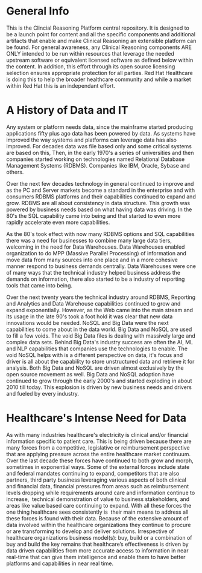 # General Info
This is the Clincial Reasoning Platform central repository. It is designed to be a launch point for content and all the
specific components and additional artifacts that enable and make Clinical Reasoning an extensible platform can be found. For
general awareness, any Clinical Reasoning components ARE ONLY intended to be run within resources that leverage the needed
upstream software or equivalent licensed software as defined below within the content. In addition, this effort through its
open source licensing selection ensures appropriate protection for all parties. Red Hat Healthcare is doing this to help the
broader healthcare community and while a market within Red Hat this is an independant effort.

# A History of Data and IT

Any system or platform needs data, since the mainframe started producing applications fifty plus ago data has been powered by data. As systems have improved the way systems and platforms can leverage data has also improved. For decades data was file based only and some critical systems are based on this, Then,  in the early 1970's a series of universities and then companies started working on technologies named Relational Database Management Systems (RDBMS). Companies like IBM, Oracle, Sybase and others. 

Over the next few decades technology in general continued to improve and as the PC and Server markets become a standard in the enterprise and with consumers RDBMS platforms and their capabilities continued to expand and grow. RDBMS are all about consistency in data structure. This growth was powered by business needs based on what having data was driving. In the 80's the SQL capability came into being and that started to even more rapidly accelerate even more capabilities.

As the 80's took effect with now many RDBMS options and SQL capabilities there was a need for businesses to combine many large data tiers, welcoming in the need for Data Warehouses. Data Warehouses enabled organization to do MPP (Massive Parallel Processing) of information and move data from many sources into one place and in a more cohesive manner respond to business demands centrally. Data Warehouses were one of many ways that the technical industry helped business address the demands on information, there also started to be a industry of reporting tools that came into being.

Over the next twenty years the technical industry around RDBMS, Reporting and Analytics and Data Warehouse capabilities continued to grow and expand exponentially. However, as the Web came into the main stream and its usage in the late 90's took a foot hold it was clear that new data innovations would be needed. NoSQL and Big Data were the next capabilities to come about in the data world. Big Data and NoSQL are used to fill a few voids. The void Big Data files is dealing with massively large and complex data sets. Behind Big Data's industry success are often the AI, ML and NLP capabilities that companies use the technologies to enable. The void NoSQL helps with is a different perspective on data, it's focus and driver is all about the capability to store unstructured data and retrieve it for analysis. Both Big Data and NoSQL are driven almost exclusively by the open source movement as well. Big Data and NoSQL adoption have continued to grow through the early 2000's and started exploding in about 2010 till today. This explosion is driven by new business needs and drivers and fueled by every industry.

# Healthcare's Intense Need for Data

As with many industries healthcare's electricity is clinical and/or financial information specific to patient care. This is being driven because there are many forces from a competitive, legislative or reimbursement perspective that are applying pressure across the entire healthcare market continuum. Over the last decade these forces have continued to both grow and morph, sometimes in exponential ways. Some of the external forces include state and federal mandates continuing to expand, competitors that are also partners, third party business leveraging various aspects of both clinical and financial data, financial pressures from areas such as reimbursement levels dropping while requirements around care and information continue to increase,  technical demonstration of value to business stakeholders, and areas like value based care continuing to expand. With all these forces the one thing healthcare sees consistently is  their main means to address all these forces is found with their data. Because of the extensive amount of data involved within the healthcare organizations they continue to procure or are transforming to develop and deliver solutions. Irrespective of healthcare organizations business model(s): buy, build or a combination of buy and build the key remains that healthcare’s effectiveness is driven by data driven capabilities from more accurate access to information in near real-time that can give them intelligence and enable them to have better platforms and capabilities in near real time.
